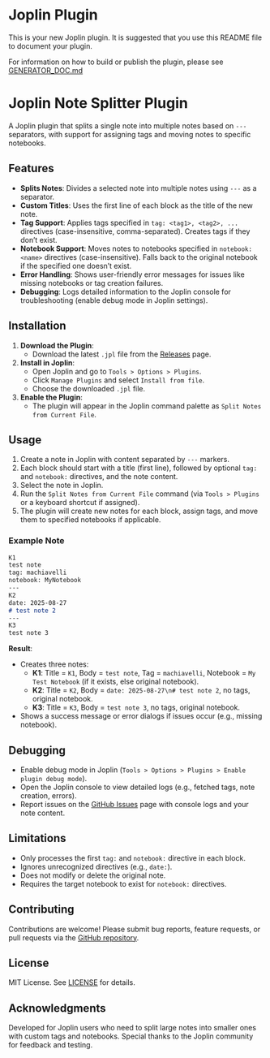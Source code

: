 # Joplin Plugin

This is your new Joplin plugin. It is suggested that you use this README file to document your plugin.

For information on how to build or publish the plugin, please see [GENERATOR_DOC.md](./GENERATOR_DOC.md)

# Joplin Note Splitter Plugin

A Joplin plugin that splits a single note into multiple notes based on `---` separators, with support for assigning tags and moving notes to specific notebooks.

## Features
- **Splits Notes**: Divides a selected note into multiple notes using `---` as a separator.
- **Custom Titles**: Uses the first line of each block as the title of the new note.
- **Tag Support**: Applies tags specified in `tag: <tag1>, <tag2>, ...` directives (case-insensitive, comma-separated). Creates tags if they don’t exist.
- **Notebook Support**: Moves notes to notebooks specified in `notebook: <name>` directives (case-insensitive). Falls back to the original notebook if the specified one doesn’t exist.
- **Error Handling**: Shows user-friendly error messages for issues like missing notebooks or tag creation failures.
- **Debugging**: Logs detailed information to the Joplin console for troubleshooting (enable debug mode in Joplin settings).

## Installation
1. **Download the Plugin**:
   - Download the latest `.jpl` file from the [Releases](https://github.com/yourusername/joplin-note-splitter/releases) page.
2. **Install in Joplin**:
   - Open Joplin and go to `Tools > Options > Plugins`.
   - Click `Manage Plugins` and select `Install from file`.
   - Choose the downloaded `.jpl` file.
3. **Enable the Plugin**:
   - The plugin will appear in the Joplin command palette as `Split Notes from Current File`.

## Usage
1. Create a note in Joplin with content separated by `---` markers.
2. Each block should start with a title (first line), followed by optional `tag:` and `notebook:` directives, and the note content.
3. Select the note in Joplin.
4. Run the `Split Notes from Current File` command (via `Tools > Plugins` or a keyboard shortcut if assigned).
5. The plugin will create new notes for each block, assign tags, and move them to specified notebooks if applicable.

### Example Note
```markdown
K1
test note
tag: machiavelli
notebook: MyNotebook
---
K2
date: 2025-08-27
# test note 2
---
K3
test note 3

```
**Result**:
- Creates three notes:
  - **K1**: Title = `K1`, Body = `test note`, Tag = `machiavelli`, Notebook = `My Test Notebook` (if it exists, else original notebook).
  - **K2**: Title = `K2`, Body = `date: 2025-08-27\n# test note 2`, no tags, original notebook.
  - **K3**: Title = `K3`, Body = `test note 3`, no tags, original notebook.
- Shows a success message or error dialogs if issues occur (e.g., missing notebook).

## Debugging
- Enable debug mode in Joplin (`Tools > Options > Plugins > Enable plugin debug mode`).
- Open the Joplin console to view detailed logs (e.g., fetched tags, note creation, errors).
- Report issues on the [GitHub Issues](https://github.com/yourusername/joplin-note-splitter/issues) page with console logs and your note content.

## Limitations
- Only processes the first `tag:` and `notebook:` directive in each block.
- Ignores unrecognized directives (e.g., `date:`).
- Does not modify or delete the original note.
- Requires the target notebook to exist for `notebook:` directives.

## Contributing
Contributions are welcome! Please submit bug reports, feature requests, or pull requests via the [GitHub repository](https://github.com/yourusername/joplin-note-splitter).

## License
MIT License. See [LICENSE](LICENSE) for details.

## Acknowledgments
Developed for Joplin users who need to split large notes into smaller ones with custom tags and notebooks. Special thanks to the Joplin community for feedback and testing.
